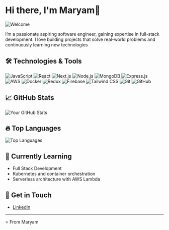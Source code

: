 # Hi there, I'm Maryam👋

![Welcome](https://img.shields.io/badge/Welcome_to_my_GitHub_Profile-blue)

I’m a passionate aspiring software engineer, gaining expertise in full-stack development. I love building projects that solve real-world problems and continuously learning new technologies
## 🛠 Technologies & Tools

![JavaScript](https://img.shields.io/badge/-JavaScript-F7DF1E?logo=javascript&logoColor=000)
![React](https://img.shields.io/badge/-React-61DAFB?logo=react&logoColor=white)
![Next.js](https://img.shields.io/badge/-Next.js-000000?logo=next.js&logoColor=white)
![Node.js](https://img.shields.io/badge/-Node.js-339933?logo=node.js&logoColor=white)
![MongoDB](https://img.shields.io/badge/-MongoDB-47A248?logo=mongodb&logoColor=white)
![Express.js](https://img.shields.io/badge/-Express.js-000000?logo=express&logoColor=white)
![AWS](https://img.shields.io/badge/-AWS-232F3E?logo=amazon-aws&logoColor=white)
![Docker](https://img.shields.io/badge/-Docker-2496ED?logo=docker&logoColor=white)
![Redux](https://img.shields.io/badge/-Redux-764ABC?logo=redux&logoColor=white)
![Firebase](https://img.shields.io/badge/-Firebase-FFCA28?logo=firebase&logoColor=black)
![Tailwind CSS](https://img.shields.io/badge/-TailwindCSS-38B2AC?logo=tailwind-css&logoColor=white)
![Git](https://img.shields.io/badge/-Git-F05032?logo=git&logoColor=white)
![GitHub](https://img.shields.io/badge/-GitHub-181717?logo=github&logoColor=white)

## 📈 GitHub Stats

![Your GitHub Stats](https://github-readme-stats.vercel.app/api?username=MaryamArif7&hide=contribs,prs&show_icons=true&theme=radical)

## 🔥 Top Languages

![Top Languages](https://github-readme-stats.vercel.app/api/top-langs/?username=MaryamArif7&layout=compact&theme=radical)


## 🌱 Currently Learning

- Full Stack Development
- Kubernetes and container orchestration
- Serverless architecture with AWS Lambda

## 💬 Get in Touch

- [LinkedIn](https://www.linkedin.com/in/maryam-arif-dev07/)
  


---

⭐️ From Maryam
